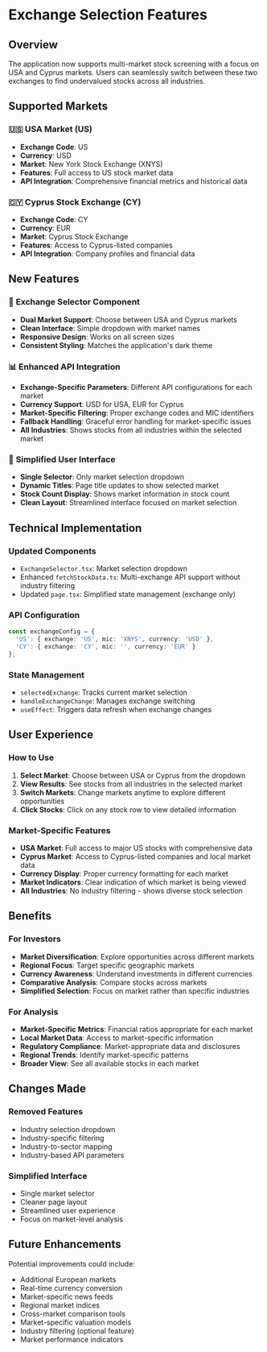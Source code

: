 # Exchange Selection Features

## Overview

The application now supports multi-market stock screening with a focus on USA and Cyprus markets. Users can seamlessly switch between these two exchanges to find undervalued stocks across all industries.

## Supported Markets

### 🇺🇸 **USA Market (US)**
- **Exchange Code**: US
- **Currency**: USD
- **Market**: New York Stock Exchange (XNYS)
- **Features**: Full access to US stock market data
- **API Integration**: Comprehensive financial metrics and historical data

### 🇨🇾 **Cyprus Stock Exchange (CY)**
- **Exchange Code**: CY
- **Currency**: EUR
- **Market**: Cyprus Stock Exchange
- **Features**: Access to Cyprus-listed companies
- **API Integration**: Company profiles and financial data

## New Features

### 🎯 **Exchange Selector Component**
- **Dual Market Support**: Choose between USA and Cyprus markets
- **Clean Interface**: Simple dropdown with market names
- **Responsive Design**: Works on all screen sizes
- **Consistent Styling**: Matches the application's dark theme

### 📊 **Enhanced API Integration**
- **Exchange-Specific Parameters**: Different API configurations for each market
- **Currency Support**: USD for USA, EUR for Cyprus
- **Market-Specific Filtering**: Proper exchange codes and MIC identifiers
- **Fallback Handling**: Graceful error handling for market-specific issues
- **All Industries**: Shows stocks from all industries within the selected market

### 🎨 **Simplified User Interface**
- **Single Selector**: Only market selection dropdown
- **Dynamic Titles**: Page title updates to show selected market
- **Stock Count Display**: Shows market information in stock count
- **Clean Layout**: Streamlined interface focused on market selection

## Technical Implementation

### **Updated Components**
- `ExchangeSelector.tsx`: Market selection dropdown
- Enhanced `fetchStockData.ts`: Multi-exchange API support without industry filtering
- Updated `page.tsx`: Simplified state management (exchange only)

### **API Configuration**
```typescript
const exchangeConfig = {
  'US': { exchange: 'US', mic: 'XNYS', currency: 'USD' },
  'CY': { exchange: 'CY', mic: '', currency: 'EUR' }
};
```

### **State Management**
- `selectedExchange`: Tracks current market selection
- `handleExchangeChange`: Manages exchange switching
- `useEffect`: Triggers data refresh when exchange changes

## User Experience

### **How to Use**
1. **Select Market**: Choose between USA or Cyprus from the dropdown
2. **View Results**: See stocks from all industries in the selected market
3. **Switch Markets**: Change markets anytime to explore different opportunities
4. **Click Stocks**: Click on any stock row to view detailed information

### **Market-Specific Features**
- **USA Market**: Full access to major US stocks with comprehensive data
- **Cyprus Market**: Access to Cyprus-listed companies and local market data
- **Currency Display**: Proper currency formatting for each market
- **Market Indicators**: Clear indication of which market is being viewed
- **All Industries**: No industry filtering - shows diverse stock selection

## Benefits

### **For Investors**
- **Market Diversification**: Explore opportunities across different markets
- **Regional Focus**: Target specific geographic markets
- **Currency Awareness**: Understand investments in different currencies
- **Comparative Analysis**: Compare stocks across markets
- **Simplified Selection**: Focus on market rather than specific industries

### **For Analysis**
- **Market-Specific Metrics**: Financial ratios appropriate for each market
- **Local Market Data**: Access to market-specific information
- **Regulatory Compliance**: Market-appropriate data and disclosures
- **Regional Trends**: Identify market-specific patterns
- **Broader View**: See all available stocks in each market

## Changes Made

### **Removed Features**
- Industry selection dropdown
- Industry-specific filtering
- Industry-to-sector mapping
- Industry-based API parameters

### **Simplified Interface**
- Single market selector
- Cleaner page layout
- Streamlined user experience
- Focus on market-level analysis

## Future Enhancements

Potential improvements could include:
- Additional European markets
- Real-time currency conversion
- Market-specific news feeds
- Regional market indices
- Cross-market comparison tools
- Market-specific valuation models
- Industry filtering (optional feature)
- Market performance indicators
